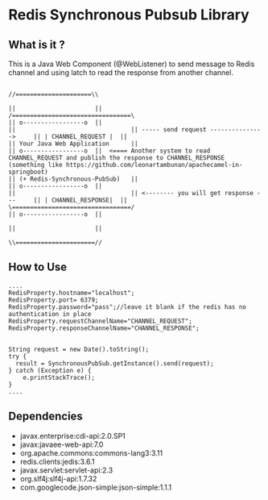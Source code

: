 # Redis Synchronous Pubsub Library

## What is it ?
This is a Java Web Component (@WebListener) to send message to Redis channel and using latch to read the response from another channel.


```
                                                                             //=====================\\
                                                                             ||                      ||
/=================================\                                          || o-----------------o  ||
||                                || ----- send request --------------->     || | CHANNEL_REQUEST |  ||
|| Your Java Web Application      ||                                         || o-----------------o  ||  <==== Another system to read CHANNEL_REQUEST and publish the response to CHANNEL_RESPONSE (something like https://github.com/leonartambunan/apachecamel-in-springboot)
|| (+ Redis-Synchronous-PubSub)   ||                                         || o-----------------o  ||
||                                || <-------- you will get response ---     || | CHANNEL_RESPONSE|  ||
\=================================/                                          || o-----------------o  ||
                                                                             ||                      ||
                                                                             \\======================//
```                                                                             

## How to Use
```
....
RedisProperty.hostname="localhost";
RedisProperty.port= 6379;
RedisProperty.password="pass";//leave it blank if the redis has no authentication in place
RedisProperty.requestChannelName="CHANNEL_REQUEST";
RedisProperty.responseChannelName="CHANNEL_RESPONSE";


String request = new Date().toString();
try {
  result = SynchronousPubSub.getInstance().send(request);
} catch (Exception e) {
    e.printStackTrace();
}
....

```

## Dependencies

* javax.enterprise:cdi-api:2.0.SP1
* javax:javaee-web-api:7.0
* org.apache.commons:commons-lang3:3.11
* redis.clients:jedis:3.6.1
* javax.servlet:servlet-api:2.3
* org.slf4j:slf4j-api:1.7.32
* com.googlecode.json-simple:json-simple:1.1.1


